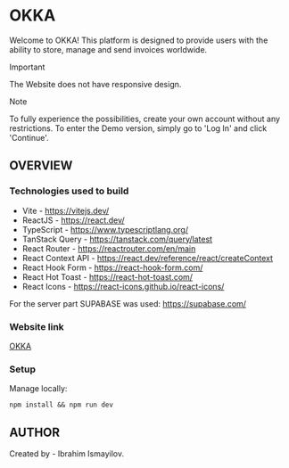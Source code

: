 # OKKA

Welcome to OKKA! This platform is designed to provide users with the ability to store, manage and send invoices worldwide.

> [!IMPORTANT]
> The Website does not have responsive design.

> [!NOTE]
> To fully experience the possibilities, create your own account without any restrictions.
> To enter the Demo version, simply go to 'Log In' and click 'Continue'.

## OVERVIEW

### Technologies used to build

- Vite - https://vitejs.dev/
- ReactJS - https://react.dev/
- TypeScript - https://www.typescriptlang.org/
- TanStack Query - https://tanstack.com/query/latest
- React Router - https://reactrouter.com/en/main
- React Context API - https://react.dev/reference/react/createContext
- React Hook Form - https://react-hook-form.com/
- React Hot Toast - https://react-hot-toast.com/
- React Icons - https://react-icons.github.io/react-icons/

For the server part SUPABASE was used: https://supabase.com/

### Website link

[OKKA](https://okka.vercel.app/)

### Setup

Manage locally:

```
npm install && npm run dev
```

## AUTHOR

Created by - Ibrahim Ismayilov.
